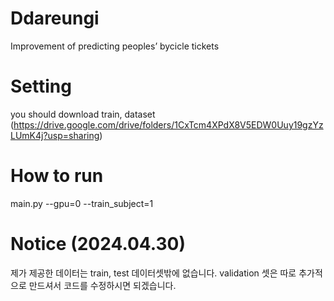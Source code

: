# Ddareungi
Improvement of predicting peoples’ bycicle tickets

# Setting
you should download train, dataset
(https://drive.google.com/drive/folders/1CxTcm4XPdX8V5EDW0Uuy19gzYzLUmK4j?usp=sharing)


# How to run

main.py --gpu=0 --train_subject=1



# Notice (2024.04.30)
제가 제공한 데이터는 train, test 데이터셋밖에 없습니다.
validation 셋은 따로 추가적으로 만드셔서 코드를 수정하시면 되겠습니다.

